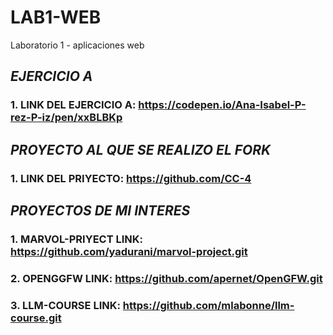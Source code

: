 # LAB1-WEB
Laboratorio 1 - aplicaciones web

## ***EJERCICIO A***
### 1. LINK DEL EJERCICIO A: https://codepen.io/Ana-Isabel-P-rez-P-iz/pen/xxBLBKp

## ***PROYECTO AL QUE SE REALIZO EL FORK***
### 1. LINK DEL PRIYECTO: https://github.com/CC-4

## ***PROYECTOS DE MI INTERES***
### 1. MARVOL-PRIYECT LINK: https://github.com/yadurani/marvol-project.git
### 2. OPENGGFW LINK: https://github.com/apernet/OpenGFW.git
### 3. LLM-COURSE LINK: https://github.com/mlabonne/llm-course.git

